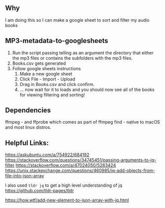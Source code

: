 ## Why
I am doing this so I can make a google sheet to sort and filter my audio books

## MP3-metadata-to-googlesheets
1. Run the script passing telling as an argument the directory that either the mp3 files or contains the subfolders with the mp3 files.
2. Books.csv gets generated
3. Follow google sheets instructions
    1. Make a new google sheet
    2. Click File - Import - Upload
    3. Drag in Books.csv and click confirm.
    4. ... now wait for it to loads and you should now see all of the books for viewing filtering and sorting!

## Dependencies
ffmpeg - and ffprobe which comes as part of ffmpeg
find - native to macOS and most linux distros.

## Helpful Links:
https://askubuntu.com/a/754922/684192
https://stackoverflow.com/questions/34745451/passing-arguments-to-jq-filter
https://stackoverflow.com/a/47024050/5283424
https://unix.stackexchange.com/questions/460985/jq-add-objects-from-file-into-json-array

I also used `tldr jq` to get a high level understanding of jq  
https://github.com/tldr-pages/tldr

https://how.wtf/add-new-element-to-json-array-with-jq.html
